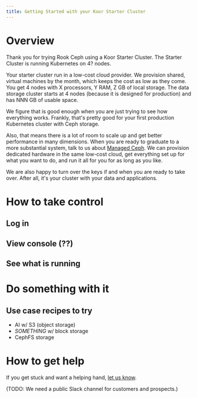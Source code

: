 ```yaml
---
title: Getting Started with your Koor Starter Cluster
---
```


# Overview

Thank you for trying Rook Ceph using a Koor Starter Cluster. The Starter Cluster is running Kubernetes on 4? nodes.

Your starter cluster run in a low-cost cloud provider. We provision shared, virtual machines by the month, which keeps the cost as low as they come. You get 4 nodes with X processors, Y RAM, Z GB of local storage. The data storage cluster starts at 4 nodes (because it is designed for production) and has NNN GB of usable space.

We figure that is good enough when you are just trying to see how everything works. Frankly, that's pretty good for your first production Kubernetes cluster with Ceph storage.

Also, that means there is a lot of room to scale up and get better performance in many dimensions. When you are ready to graduate to a more substantial system, talk to us about [Managed Ceph](https://koor.tech/solutions/managed-ceph). We can provision dedicated hardware in the same low-cost cloud, get everything set up for what you want to do, and run it all for you for as long as you like.

We are also happy to turn over the keys if and when you are ready to take over. After all, it's your cluster with your data and applications.

# How to take control

## Log in

## View console (??)

## See what is running

# Do something with it

## Use case recipes to try

-   AI w/ S3 (object storage)
-   _SOMETHING_ w/ block storage
-   CephFS storage

# How to get help

If you get stuck and want a helping hand, [let us know](https://koor.tech/contact).

(TODO: We need a public Slack channel for customers and prospects.)
